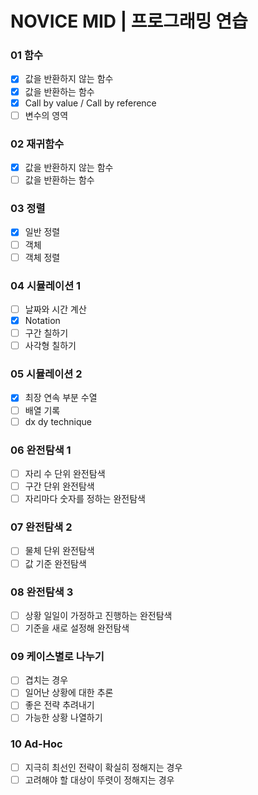 # NOVICE MID | 프로그래밍 연습

### 01 함수
- [x] 값을 반환하지 않는 함수
- [x] 값을 반환하는 함수
- [x] Call by value / Call by reference
- [ ] 변수의 영역

### 02 재귀함수
- [x] 값을 반환하지 않는 함수
- [ ] 값을 반환하는 함수
### 03 정렬
- [x] 일반 정렬
- [ ] 객체
- [ ] 객체 정렬
### 04 시뮬레이션 1
- [ ] 날짜와 시간 계산
- [x] Notation
- [ ] 구간 칠하기
- [ ] 사각형 칠하기
### 05 시뮬레이션 2
- [x] 최장 연속 부분 수열
- [ ] 배열 기록
- [ ] dx dy technique
### 06 완전탐색 1
- [ ] 자리 수 단위 완전탐색
- [ ] 구간 단위 완전탐색
- [ ] 자리마다 숫자를 정하는 완전탐색
### 07 완전탐색 2
- [ ] 물체 단위 완전탐색
- [ ] 값 기준 완전탐색
### 08 완전탐색 3
- [ ] 상황 일일이 가정하고 진행하는 완전탐색
- [ ] 기준을 새로 설정해 완전탐색
### 09 케이스별로 나누기
- [ ] 겹치는 경우
- [ ] 일어난 상황에 대한 추론
- [ ] 좋은 전략 추려내기
- [ ] 가능한 상황 나열하기
### 10 Ad-Hoc
- [ ] 지극히 최선인 전략이 확실히 정해지는 경우
- [ ] 고려해야 할 대상이 뚜렷이 정해지는 경우
